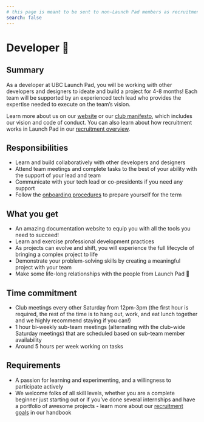 ```yaml
---
# this page is meant to be sent to non-Launch Pad members as recruitment material - exclude it from search
search: false
---
```


# Developer 🚀 



## Summary

As a developer at UBC Launch Pad, you will be working with other developers and designers to ideate and build a project for 4-8 months! Each team will be supported by an experienced tech lead who provides the expertise needed to execute on the team’s vision.

Learn more about us on our [website](https://ubclaunchpad.com/) or our [club manifesto](https://docs.ubclaunchpad.com/handbook/manifesto), which includes our vision and code of conduct. You can also learn about how recruitment works in Launch Pad in our [recruitment overview](/handbook/recruitment/overview.md).



## Responsibilities

* Learn and build collaboratively with other developers and designers
* Attend team meetings and complete tasks to the best of your ability with the support of your lead and team
* Communicate with your tech lead or co-presidents if you need any support
* Follow the [onboarding procedures](https://docs.ubclaunchpad.com/handbook/onboarding/everyone) to prepare yourself for the term

## What you get

* An amazing documentation website to equip you with all the tools you need to succeed!
* Learn and exercise professional development practices
* As projects can evolve and shift, you will experience the full lifecycle of bringing a complex project to life
* Demonstrate your problem-solving skills by creating a meaningful project with your team
* Make some life-long relationships with the people from Launch Pad 💫

## Time commitment

* Club meetings every other Saturday from 12pm-3pm (the first hour is required, the rest of the time is to hang out, work, and eat lunch together and we highly recommend staying if you can!)
* 1 hour bi-weekly sub-team meetings (alternating with the club-wide Saturday meetings) that are scheduled based on sub-team member availability
* Around 5 hours per week working on tasks

## Requirements

* A passion for learning and experimenting, and a willingness to participate actively
* We welcome folks of all skill levels, whether you are a complete beginner just starting out or if you’ve done several internships and have a portfolio of awesome projects - learn more about our [recruitment goals](https://docs.ubclaunchpad.com/handbook/recruitment/overview) in our handbook
